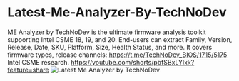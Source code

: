 # Latest-Me-Analyzer-By-TechNoDev
ME Analyzer by TechNoDev is the ultimate firmware analysis toolkit supporting Intel CSME 18, 19, and 20. End-users can extract Family, Version, Release, Date, SKU, Platform, Size, Health Status, and more. It covers firmware types, release channels: https://t.me/TechNoDev_BIOS/1715/5175  Intel CSME research. https://youtube.com/shorts/pbfSBxLYlxk?feature=share
![Latest Me Analyzer by TechNoDev](https://github.com/user-attachments/assets/d5a90d3f-99f3-4803-b5e7-82c251151263)
